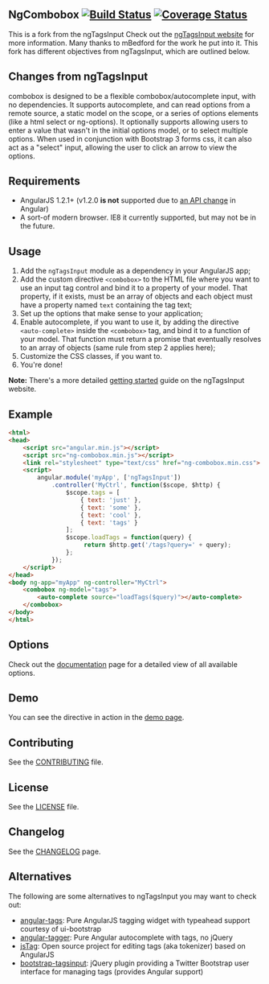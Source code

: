 
## NgCombobox [![Build Status](https://travis-ci.org/AgDude/combobox.svg?branch=master)](https://travis-ci.org/AgDude/combobox) [![Coverage Status](https://coveralls.io/repos/AgDude/combobox/badge.png)](https://coveralls.io/r/AgDude/combobox)

This is a fork from the ngTagsInput Check out the [ngTagsInput website](http://mbenford.github.io/ngTagsInput) for more information. Many thanks to mBedford for the work he put into it. This fork has different objectives from ngTagsInput, which are outlined below.

## Changes from ngTagsInput

combobox is designed to be a flexible combobox/autocomplete input, with no dependencies. It supports autocomplete, and can read options from a remote source, a static model on the scope, or a series of options elements (like a html select or ng-options). It optionally supports allowing users to enter a value that wasn't in the initial options model, or to select multiple options. When used in conjunction with Bootstrap 3 forms css, it can also act as a "select" input, allowing the user to click an arrow to view the options.

## Requirements

 - AngularJS 1.2.1+ (v1.2.0 **is not** supported due to [an API change](https://github.com/angular/angular.js/commit/90f870) in Angular)
 - A sort-of modern browser. IE8 it currently supported, but may not be in the future.
 
## Usage

 1. Add the `ngTagsInput` module as a dependency in your AngularJS app;
 2. Add the custom directive `<combobox>` to the HTML file where you want to use an input tag control and bind it to a property of your model. That property, if it exists, must be an array of objects and each object must have a property named `text` containing the tag text;
 3. Set up the options that make sense to your application;
 4. Enable autocomplete, if you want to use it, by adding the directive `<auto-complete>` inside the `<combobox>` tag, and bind it to a function of your model. That function must return a promise that eventually resolves to an array of objects (same rule from step 2 applies here);
 5. Customize the CSS classes, if you want to.
 6. You're done!

**Note:** There's a more detailed [getting started](http://mbenford.github.io/ngTagsInput/gettingstarted) guide on the ngTagsInput website.

## Example

```html
<html>
<head>
    <script src="angular.min.js"></script>
    <script src="ng-combobox.min.js"></script>
    <link rel="stylesheet" type="text/css" href="ng-combobox.min.css">
    <script>
        angular.module('myApp', ['ngTagsInput'])
            .controller('MyCtrl', function($scope, $http) {
                $scope.tags = [
                    { text: 'just' },
                    { text: 'some' },
                    { text: 'cool' },
                    { text: 'tags' }
                ];
                $scope.loadTags = function(query) {
                     return $http.get('/tags?query=' + query);
                };
            });
    </script>
</head>
<body ng-app="myApp" ng-controller="MyCtrl">
    <combobox ng-model="tags">
        <auto-complete source="loadTags($query)"></auto-complete>
    </combobox>
</body>
</html>
```

## Options

Check out the [documentation](http://mbenford.github.io/ngTagsInput/documentation) page for a detailed view of all available options.

## Demo

You can see the directive in action in the [demo page](http://mbenford.github.io/ngTagsInput/demos).

## Contributing

See the [CONTRIBUTING](https://github.com/mbenford/ngTagsInput/blob/master/CONTRIBUTING.md) file.

## License

See the [LICENSE](https://github.com/mbenford/ngTagsInput/blob/master/LICENSE) file.

## Changelog

See the [CHANGELOG](https://github.com/mbenford/ngTagsInput/blob/master/CHANGELOG.md) page.

## Alternatives

The following are some alternatives to ngTagsInput you may want to check out:

- [angular-tags](http://decipherinc.github.io/angular-tags): Pure AngularJS tagging widget with typeahead support courtesy of ui-bootstrap
- [angular-tagger](https://github.com/monterail/angular-tagger): Pure Angular autocomplete with tags, no jQuery
- [jsTag](https://github.com/eranhirs/jstag): Open source project for editing tags (aka tokenizer) based on AngularJS
- [bootstrap-tagsinput](http://timschlechter.github.io/bootstrap-tagsinput/examples): jQuery plugin providing a Twitter Bootstrap user interface for managing tags (provides Angular support)
